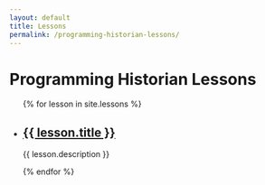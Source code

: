 ```yaml
---
layout: default
title: Lessons
permalink: /programming-historian-lessons/
---
```

<h1>Programming Historian Lessons</h1>

<ul>
  {% for lesson in site.lessons %}
    <li>
      <h2><a href="{{ lesson.url }}">{{ lesson.title }}</a></h2>
      <p>{{ lesson.description }}<p>
    </li>
  {% endfor %}
</ul>